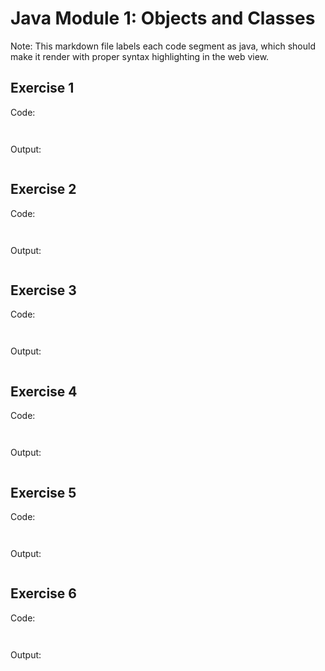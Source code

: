 # Java Module 1: Objects and Classes

Note: This markdown file labels each code segment as java, which should make it render with proper syntax highlighting in the web view.

## Exercise 1
Code:
```java



```

Output:
```

```


## Exercise 2
Code:
```java



```

Output:
```

```

## Exercise 3
Code:
```java



```

Output:
```

```

## Exercise 4
Code:
```java



```

Output:
```

```


## Exercise 5
Code:
```java



```

Output:
```

```


## Exercise 6
Code:
```java



```

Output:
```

```
